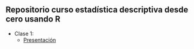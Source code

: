 ## Repositorio curso estadística descriptiva desde cero usando R

- Clase 1:
  - [Presentación](https://saryace.github.io/estacion_estadistica/01_clase/)